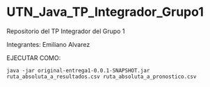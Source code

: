 # UTN_Java_TP_Integrador_Grupo1
Repositorio del TP Integrador del Grupo 1

Integrantes:
   Emiliano Alvarez
   
   
   EJECUTAR COMO:
   
	java -jar original-entrega1-0.0.1-SNAPSHOT.jar ruta_absoluta_a_resultados.csv ruta_absoluta_a_pronostico.csv
